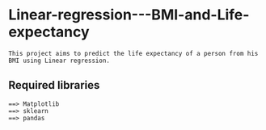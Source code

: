 # Linear-regression---BMI-and-Life-expectancy
    This project aims to predict the life expectancy of a person from his BMI using Linear regression.
    
  ## Required libraries
    ==> Matplotlib
    ==> sklearn 
    ==> pandas

 
